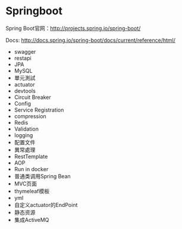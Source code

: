 # Springboot

Spring Boot官网：http://projects.spring.io/spring-boot/

Docs: http://docs.spring.io/spring-boot/docs/current/reference/html/
* swagger
* restapi
* JPA
* MySQL
* 單元測試
* actuator
* devtools
* Circuit Breaker
* Config
* Service Registration
* compression
* Redis
* Validation
* logging
* 配置文件
* 異常處理
* RestTemplate
* AOP
* Run in docker
* 普通类调用Spring Bean
* MVC页面
* thymeleaf模板
* yml
* 自定义actuator的EndPoint
* 静态资源
* 集成ActiveMQ